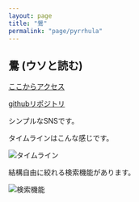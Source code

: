 ```yaml
---
layout: page
title: "鷽"
permalink: "page/pyrrhula"
---
```


## 鷽 (ウソと読む)

[ここからアクセス](https://pyrrhula.vercel.app)

[githubリポジトリ](https://github.com/2ufkpfb9daxnik/pyrrhula)

シンプルなSNSです。

<!-- レーティングのあるSNSです。投稿頻度によってレートがつきます。

![レーティング](/portfolio/images/pyrrhula/rating.png) -->

タイムラインはこんな感じです。

![タイムライン](/portfolio/images/pyrrhula/timeline.png)

結構自由に絞れる検索機能があります。

![検索機能](/portfolio/images/pyrrhula/search.png)

<!-- ダイレクトメッセージがあります。

![DM](/portfolio/images/pyrrhula/direct-message.png)

フォロー関係グラフがあります。

![フォロー関係グラフ](/portfolio/images/pyrrhula/follow-relation-graph.png) -->


